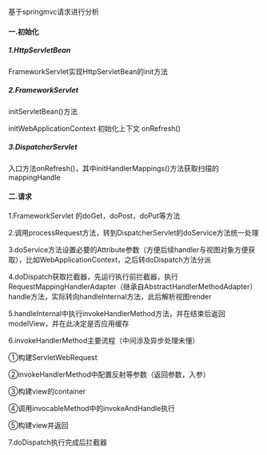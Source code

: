 基于springmvc请求进行分析

#### 一.初始化

##### 1.HttpServletBean

FrameworkServlet实现HttpServletBean的init方法

##### 2.FrameworkServlet

initServletBean()方法

initWebApplicationContext  初始化上下文  onRefresh()  

##### 3.DispatcherServlet

入口方法onRefresh()，其中initHandlerMappings()方法获取扫描的mappingHandle

#### 二.请求

1.FrameworkServlet 的doGet，doPost，doPut等方法

2.调用processRequest方法，转到DispatcherServlet的doService方法统一处理

3.doService方法设置必要的Attribute参数（方便后续handler与视图对象方便获取），比如WebApplicationContext，之后转doDispatch方法分派

4.doDispatch获取拦截器，先运行执行前拦截器，执行RequestMappingHandlerAdapter（继承自AbstractHandlerMethodAdapter）handle方法，实际转向handleInternal方法，此后解析视图render

5.handleInternal中执行invokeHandlerMethod方法，并在结束后返回modelView，并在此决定是否应用缓存

6.invokeHandlerMethod主要流程（中间涉及异步处理未懂）

①构建ServletWebRequest

②invokeHandlerMethod中配置反射等参数（返回参数，入参）

③构建view的container

④调用invocableMethod中的invokeAndHandle执行

⑤构建view并返回

7.doDispatch执行完成后拦截器

